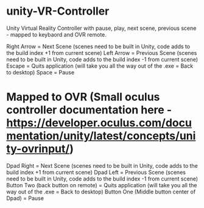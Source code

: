 # unity-VR-Controller
Unity Virtual Reality Controller with pause, play, next scene, previous scene - mapped to keybaord and OVR remote.

Right Arrow = Next Scene (scenes need to be built in Unity, code adds to the build index +1 from current scene)
Left Arrow = Previous Scene (scenes need to be built in Unity, code adds to the build index -1 from current scene)
Escape = Quits application (will take you all the way out of the .exe = Back to desktop)
Space = Pause

# Mapped to OVR (Small oculus controller documentation here - https://developer.oculus.com/documentation/unity/latest/concepts/unity-ovrinput/)

Dpad Right = Next Scene (scenes need to be built in Unity, code adds to the build index +1 from current scene)
Dpad Left = Previous Scene (scenes need to be built in Unity, code adds to the build index -1 from current scene)
Button Two (back button on remote) = Quits application (will take you all the way out of the .exe = Back to desktop)
Button One (Middle button center of Dpad) = Pause 
